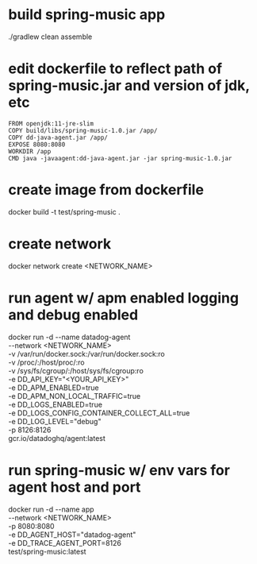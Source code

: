 # build spring-music app
./gradlew clean assemble

# edit dockerfile to reflect path of spring-music.jar and version of jdk, etc

```
FROM openjdk:11-jre-slim
COPY build/libs/spring-music-1.0.jar /app/
COPY dd-java-agent.jar /app/
EXPOSE 8080:8080
WORKDIR /app
CMD java -javaagent:dd-java-agent.jar -jar spring-music-1.0.jar
```

# create image from dockerfile

docker build -t test/spring-music .

# create network
docker network create <NETWORK_NAME>

# run agent w/ apm enabled logging and debug enabled
docker run -d --name datadog-agent \
        --network <NETWORK_NAME> \
        -v /var/run/docker.sock:/var/run/docker.sock:ro \
        -v /proc/:/host/proc/:ro \
        -v /sys/fs/cgroup/:/host/sys/fs/cgroup:ro \
        -e DD_API_KEY="<YOUR_API_KEY>" \
        -e DD_APM_ENABLED=true \
        -e DD_APM_NON_LOCAL_TRAFFIC=true \
        -e DD_LOGS_ENABLED=true \
        -e DD_LOGS_CONFIG_CONTAINER_COLLECT_ALL=true \
        -e DD_LOG_LEVEL="debug" \
        -p 8126:8126 \
        gcr.io/datadoghq/agent:latest

# run spring-music w/ env vars for agent host and port
docker run -d --name app \
              --network <NETWORK_NAME> \
              -p 8080:8080 \
              -e DD_AGENT_HOST="datadog-agent" \
              -e DD_TRACE_AGENT_PORT=8126 \
              test/spring-music:latest
